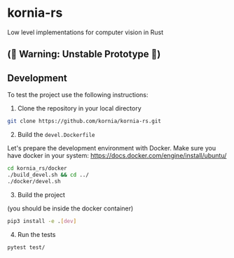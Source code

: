 # kornia-rs
Low level implementations for computer vision in Rust

## (🚨 Warning: Unstable Prototype 🚨)

## Development

To test the project use the following instructions:

1. Clone the repository in your local directory

```bash
git clone https://github.com/kornia/kornia-rs.git
```

2. Build the `devel.Dockerfile`

Let's prepare the development environment with Docker.
Make sure you have docker in your system: https://docs.docker.com/engine/install/ubuntu/

```bash
cd kornia_rs/docker
./build_devel.sh && cd ../ 
./docker/devel.sh
```

3. Build the project

(you should be inside the docker container)

```bash
pip3 install -e .[dev]
```

4. Run the tests

```bash
pytest test/
```